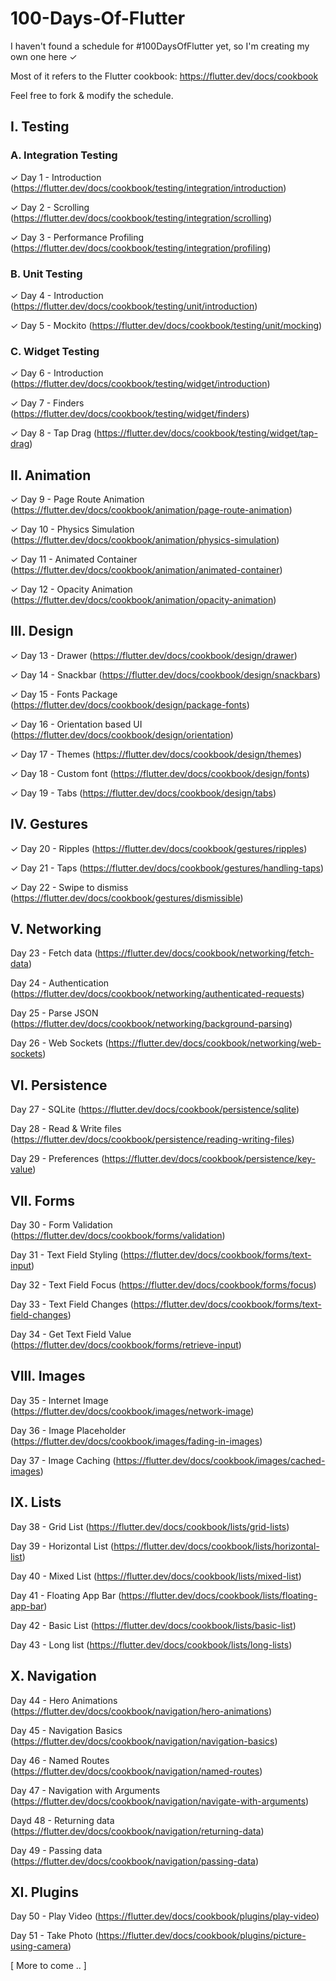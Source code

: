 # 100-Days-Of-Flutter

I haven't found a schedule for #100DaysOfFlutter yet, so I'm creating my own one here ✓

Most of it refers to the Flutter cookbook: https://flutter.dev/docs/cookbook

Feel free to fork & modify the schedule.

<h2>I. Testing</h2>

<h3>A. Integration Testing</h3>

✓ Day 1 - Introduction (https://flutter.dev/docs/cookbook/testing/integration/introduction)

✓ Day 2 - Scrolling (https://flutter.dev/docs/cookbook/testing/integration/scrolling)

✓ Day 3 - Performance Profiling (https://flutter.dev/docs/cookbook/testing/integration/profiling)

<h3>B. Unit Testing</h3>

✓ Day 4 - Introduction (https://flutter.dev/docs/cookbook/testing/unit/introduction)

✓ Day 5 - Mockito (https://flutter.dev/docs/cookbook/testing/unit/mocking)

<h3>C. Widget Testing</h3>

✓ Day 6 - Introduction (https://flutter.dev/docs/cookbook/testing/widget/introduction)

✓ Day 7 - Finders (https://flutter.dev/docs/cookbook/testing/widget/finders)

✓ Day 8 - Tap Drag (https://flutter.dev/docs/cookbook/testing/widget/tap-drag)

<h2>II. Animation</h2>

✓ Day 9 - Page Route Animation (https://flutter.dev/docs/cookbook/animation/page-route-animation)

✓ Day 10 - Physics Simulation (https://flutter.dev/docs/cookbook/animation/physics-simulation)

✓ Day 11 - Animated Container (https://flutter.dev/docs/cookbook/animation/animated-container)

✓ Day 12 - Opacity Animation (https://flutter.dev/docs/cookbook/animation/opacity-animation)

<h2>III. Design</h2>

✓ Day 13 - Drawer (https://flutter.dev/docs/cookbook/design/drawer)

✓ Day 14 - Snackbar (https://flutter.dev/docs/cookbook/design/snackbars)

✓ Day 15 - Fonts Package (https://flutter.dev/docs/cookbook/design/package-fonts)

✓ Day 16 - Orientation based UI (https://flutter.dev/docs/cookbook/design/orientation)

✓ Day 17 - Themes (https://flutter.dev/docs/cookbook/design/themes)

✓ Day 18 - Custom font (https://flutter.dev/docs/cookbook/design/fonts)

✓ Day 19 - Tabs (https://flutter.dev/docs/cookbook/design/tabs)

<h2>IV. Gestures</h2>

✓ Day 20 - Ripples (https://flutter.dev/docs/cookbook/gestures/ripples)

✓ Day 21 - Taps (https://flutter.dev/docs/cookbook/gestures/handling-taps)

✓ Day 22 - Swipe to dismiss (https://flutter.dev/docs/cookbook/gestures/dismissible)

<h2>V. Networking</h2>

Day 23 - Fetch data (https://flutter.dev/docs/cookbook/networking/fetch-data)

Day 24 - Authentication (https://flutter.dev/docs/cookbook/networking/authenticated-requests)

Day 25 - Parse JSON (https://flutter.dev/docs/cookbook/networking/background-parsing)

Day 26 - Web Sockets (https://flutter.dev/docs/cookbook/networking/web-sockets)

<h2>VI. Persistence</h2>

Day 27 - SQLite (https://flutter.dev/docs/cookbook/persistence/sqlite)

Day 28 - Read & Write files (https://flutter.dev/docs/cookbook/persistence/reading-writing-files)

Day 29 - Preferences (https://flutter.dev/docs/cookbook/persistence/key-value)

<h2>VII. Forms</h2>

Day 30 - Form Validation (https://flutter.dev/docs/cookbook/forms/validation)

Day 31 - Text Field Styling (https://flutter.dev/docs/cookbook/forms/text-input)

Day 32 - Text Field Focus (https://flutter.dev/docs/cookbook/forms/focus)

Day 33 - Text Field Changes (https://flutter.dev/docs/cookbook/forms/text-field-changes)

Day 34 - Get Text Field Value (https://flutter.dev/docs/cookbook/forms/retrieve-input)

<h2>VIII. Images</h2>

Day 35 - Internet Image (https://flutter.dev/docs/cookbook/images/network-image)

Day 36 - Image Placeholder (https://flutter.dev/docs/cookbook/images/fading-in-images)

Day 37 - Image Caching (https://flutter.dev/docs/cookbook/images/cached-images)

<h2>IX. Lists</h2>

Day 38 - Grid List (https://flutter.dev/docs/cookbook/lists/grid-lists)

Day 39 - Horizontal List (https://flutter.dev/docs/cookbook/lists/horizontal-list)

Day 40 - Mixed List (https://flutter.dev/docs/cookbook/lists/mixed-list)

Day 41 - Floating App Bar (https://flutter.dev/docs/cookbook/lists/floating-app-bar)

Day 42 - Basic List (https://flutter.dev/docs/cookbook/lists/basic-list)

Day 43 - Long list (https://flutter.dev/docs/cookbook/lists/long-lists)

<h2>X. Navigation</h2

Day 44 - Hero Animations (https://flutter.dev/docs/cookbook/navigation/hero-animations)

Day 45 - Navigation Basics (https://flutter.dev/docs/cookbook/navigation/navigation-basics)

Day 46 - Named Routes (https://flutter.dev/docs/cookbook/navigation/named-routes)

Day 47 - Navigation with Arguments (https://flutter.dev/docs/cookbook/navigation/navigate-with-arguments)

Dayd 48 - Returning data (https://flutter.dev/docs/cookbook/navigation/returning-data)

Day 49 - Passing data (https://flutter.dev/docs/cookbook/navigation/passing-data)

<h2>XI. Plugins</h2>

Day 50 - Play Video (https://flutter.dev/docs/cookbook/plugins/play-video)

Day 51 - Take Photo (https://flutter.dev/docs/cookbook/plugins/picture-using-camera)

[ More to come .. ]
